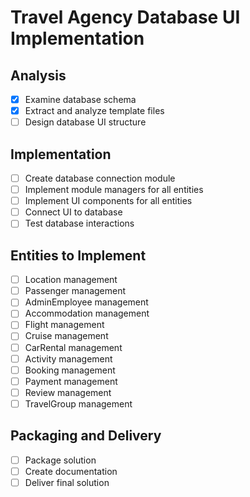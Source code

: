 # Travel Agency Database UI Implementation

## Analysis
- [x] Examine database schema
- [x] Extract and analyze template files
- [ ] Design database UI structure

## Implementation
- [ ] Create database connection module
- [ ] Implement module managers for all entities
- [ ] Implement UI components for all entities
- [ ] Connect UI to database
- [ ] Test database interactions

## Entities to Implement
- [ ] Location management
- [ ] Passenger management
- [ ] AdminEmployee management
- [ ] Accommodation management
- [ ] Flight management
- [ ] Cruise management
- [ ] CarRental management
- [ ] Activity management
- [ ] Booking management
- [ ] Payment management
- [ ] Review management
- [ ] TravelGroup management

## Packaging and Delivery
- [ ] Package solution
- [ ] Create documentation
- [ ] Deliver final solution
